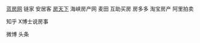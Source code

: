 
[蓝房网](http://fz.lanfw.com/)
链家
安居客
[房天下](http://fz.fang.com/)
海峡房产网
麦田
互助买房
房多多
淘宝房产
阿里拍卖


知乎
X博士说房事


微博
头条